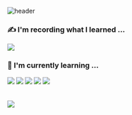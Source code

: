 ![header](https://capsule-render.vercel.app/api?type=waving&color=auto&height=300&section=header&text=5jiCoding&animation=fadeIn&fontSize=80&animation=fadeIn&fontAlignY=38&desc=By%20Jisu%20Oh&descAlignY=60&descAlign=70)

<!--### Hi there 👋-->
<!--🔭 I’m currently working on ...-->

<h3>✍️ I'm recording what I learned ... </h3> 
<a href="https://5ji-record.tistory.com/"><img src="https://img.shields.io/badge/5jiCoding-E5511E?style=flat-square&logo=Tistory&logoColor=white"/></a>

<br>
<div align=left><h3>🚀 I'm currently learning ... </h3></div>

<div align="left">
<img src="https://img.shields.io/badge/Unity-FFFFFF?style=for-the-badge&logo=Unity&logoColor=black"/>
<img src="https://img.shields.io/badge/spring-6DB33F?style=for-the-badge&logo=spring&logoColor=white">
<img src="https://img.shields.io/badge/Flutter-02569B?style=for-the-badge&logo=Flutter&logoColor=white">
<img src="https://img.shields.io/badge/java-007396?style=for-the-badge&logo=java&logoColor=white">
<img src="https://img.shields.io/badge/JavaScript-F7DF1E?style=for-the-badge&logo=JavaScript&logoColor=black">
<br>
<br>
<!-- <h3>📚 Techs that I've used at least once</h3>
<img src="https://img.shields.io/badge/python-3776AB?style=for-the-badge&logo=python&logoColor=white">
<img src="https://img.shields.io/badge/C-A8B9CC?style=for-the-badge&logo=C&logoColor=white">
<img src="https://img.shields.io/badge/Android Studio-3DDC84?style=for-the-badge&logo=Android Studio&logoColor=white">
<img src="https://img.shields.io/badge/Kotlin-7F52FF?style=for-the-badge&logo=Kotlin&logoColor=white">
<img src="https://img.shields.io/badge/html5-E34F26?style=for-the-badge&logo=html5&logoColor=white"> 
<img src="https://img.shields.io/badge/css-1572B6?style=for-the-badge&logo=css3&logoColor=white"> 
<img src="https://img.shields.io/badge/javascript-F7DF1E?style=for-the-badge&logo=javascript&logoColor=black"> -->
</div>

<br>

<img src="https://github-readme-stats.vercel.app/api/top-langs/?username=5jisoo&theme=dracula&exclude_repo=clone-web-scrapper,clone-zoom&hide=Procfile&layout=compact&langs_count=8"/>
